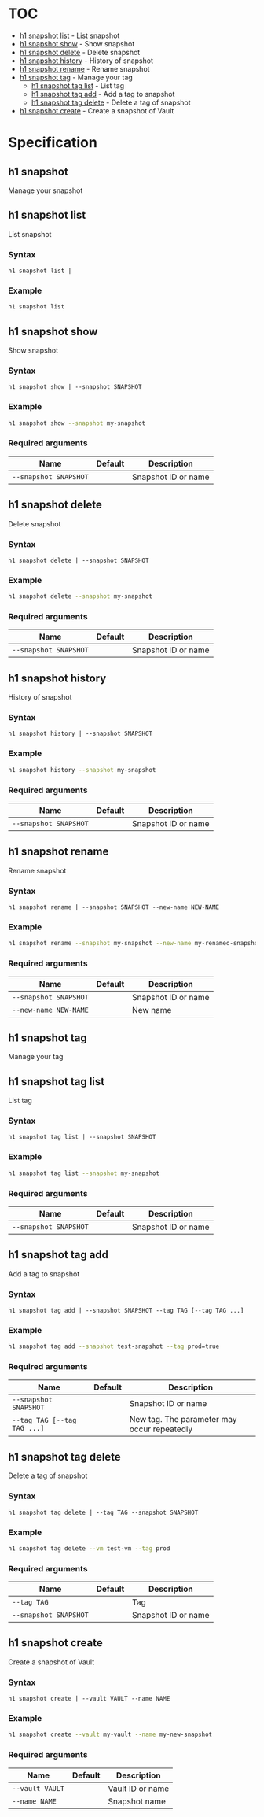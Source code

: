 # TOC

  * [h1 snapshot list](#h1-snapshot-list) - List snapshot
  * [h1 snapshot show](#h1-snapshot-show) - Show snapshot
  * [h1 snapshot delete](#h1-snapshot-delete) - Delete snapshot
  * [h1 snapshot history](#h1-snapshot-history) - History of snapshot
  * [h1 snapshot rename](#h1-snapshot-rename) - Rename snapshot
  * [h1 snapshot tag](#h1-snapshot-tag) - Manage your tag
    * [h1 snapshot tag list](#h1-snapshot-tag-list) - List tag
    * [h1 snapshot tag add](#h1-snapshot-tag-add) - Add a tag to snapshot
    * [h1 snapshot tag delete](#h1-snapshot-tag-delete) - Delete a tag of snapshot
  * [h1 snapshot create](#h1-snapshot-create) - Create a snapshot of Vault


# Specification

## h1 snapshot

Manage your snapshot

## h1 snapshot list

List snapshot

### Syntax

```h1 snapshot list | ```

### Example

```bash
h1 snapshot list
```

## h1 snapshot show

Show snapshot

### Syntax

```h1 snapshot show | --snapshot SNAPSHOT```

### Example

```bash
h1 snapshot show --snapshot my-snapshot
```

### Required arguments

| Name | Default | Description |
| ---- | ------- | ----------- |
| ```--snapshot SNAPSHOT``` |  | Snapshot ID or name |

## h1 snapshot delete

Delete snapshot

### Syntax

```h1 snapshot delete | --snapshot SNAPSHOT```

### Example

```bash
h1 snapshot delete --snapshot my-snapshot
```

### Required arguments

| Name | Default | Description |
| ---- | ------- | ----------- |
| ```--snapshot SNAPSHOT``` |  | Snapshot ID or name |

## h1 snapshot history

History of snapshot

### Syntax

```h1 snapshot history | --snapshot SNAPSHOT```

### Example

```bash
h1 snapshot history --snapshot my-snapshot
```

### Required arguments

| Name | Default | Description |
| ---- | ------- | ----------- |
| ```--snapshot SNAPSHOT``` |  | Snapshot ID or name |

## h1 snapshot rename

Rename snapshot

### Syntax

```h1 snapshot rename | --snapshot SNAPSHOT --new-name NEW-NAME```

### Example

```bash
h1 snapshot rename --snapshot my-snapshot --new-name my-renamed-snapshot
```

### Required arguments

| Name | Default | Description |
| ---- | ------- | ----------- |
| ```--snapshot SNAPSHOT``` |  | Snapshot ID or name |
| ```--new-name NEW-NAME``` |  | New name |

## h1 snapshot tag

Manage your tag

## h1 snapshot tag list

List tag

### Syntax

```h1 snapshot tag list | --snapshot SNAPSHOT```

### Example

```bash
h1 snapshot tag list --snapshot my-snapshot
```

### Required arguments

| Name | Default | Description |
| ---- | ------- | ----------- |
| ```--snapshot SNAPSHOT``` |  | Snapshot ID or name |

## h1 snapshot tag add

Add a tag to snapshot

### Syntax

```h1 snapshot tag add | --snapshot SNAPSHOT --tag TAG [--tag TAG ...]```

### Example

```bash
h1 snapshot tag add --snapshot test-snapshot --tag prod=true
```

### Required arguments

| Name | Default | Description |
| ---- | ------- | ----------- |
| ```--snapshot SNAPSHOT``` |  | Snapshot ID or name |
| ```--tag TAG [--tag TAG ...]``` |  | New tag. The parameter may occur repeatedly |

## h1 snapshot tag delete

Delete a tag of snapshot

### Syntax

```h1 snapshot tag delete | --tag TAG --snapshot SNAPSHOT```

### Example

```bash
h1 snapshot tag delete --vm test-vm --tag prod
```

### Required arguments

| Name | Default | Description |
| ---- | ------- | ----------- |
| ```--tag TAG``` |  | Tag |
| ```--snapshot SNAPSHOT``` |  | Snapshot ID or name |

## h1 snapshot create

Create a snapshot of Vault

### Syntax

```h1 snapshot create | --vault VAULT --name NAME```

### Example

```bash
h1 snapshot create --vault my-vault --name my-new-snapshot
```

### Required arguments

| Name | Default | Description |
| ---- | ------- | ----------- |
| ```--vault VAULT``` |  | Vault ID or name |
| ```--name NAME``` |  | Snapshot name |

